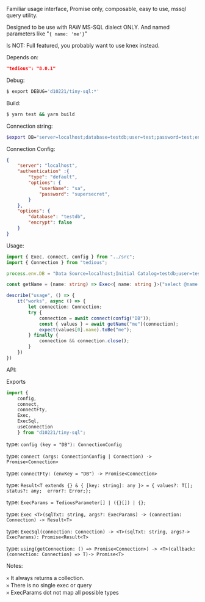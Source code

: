 Familiar usage interface, Promise only, composable, easy to use, mssql query utility.  

Designed to be use with RAW MS-SQL dialect ONLY.
And named parameters like "`{ name: 'me'}`"

Is NOT: Full featured, you probably want to use knex instead.

Depends on:
```json
"tedious": "8.0.1"
```

Debug:

```bash
$ export DEBUG='d10221/tiny-sql:*' 
```

Build:  
```bash
$ yarn test && yarn build
```

Connection string: 

```bash
$export DB="server=localhost;database=testdb;user=test;password=test;encrypt=false"    
```

Connection Config: 

```json
{ 
    "server": "localhost",
    "authentication" :{
        "type": "default",
        "options": {
            "userName": "sa",
            "password": "supersecret",
        }
    },
    "options": {
        "database": "testdb",
        "encrypt": false
    }
}
```

Usage: 

```typescript
import { Exec, connect, config } from "../src";
import { Connection } from "tedious";

process.env.DB = "Data Source=localhost;Initial Catalog=testdb;user=test;password=test;encrypt=false";

const getName = (name: string) => Exec<{ name: string }>("select @name as name", { name });

describe("usage", () => {
    it("works", async () => {
        let connection: Connection;
        try {
            connection = await connect(config("DB"));
            const { values } = await getName("me")(connection);
            expect(values[0].name).toBe("me");
        } finally {
            connection && connection.close();
        }
    })
})
```
API:

Exports
```typescript
import { 
    config,  
    connect, 
    connectFty, 
    Exec,
    ExecSql, 
    useConnection 
    } from "d10221/tiny-sql";
```

type: `config (key = "DB"): ConnectionConfig`  

type: `connect (args: ConnectionConfig | Connection) -> Promise<Connection>`  

type: `connectFty: (envKey = "DB") -> Promise<Connection>`

type: `Result<T extends {} & { [key: string]: any }> = { values?: T[];  status?: any;  error?: Error;};`

type: `ExecParams = TediousParameter[] | ({}[]) | {};`

type: `Exec <T>(sqlTxt: string, args?: ExecParams) -> (connection: Connection) -> Result<T>`

type: `ExecSql(connection: Connection) -> <T>(sqlTxt: string, args?-> ExecParams): Promise<Result<T>`

type: `using(getConnection: () => Promise<Connection>) -> <T>(callback: (connection: Connection) => T)-> Promise<T>`

Notes:   

𐄂 It always returns a collection.  
𐄂 There is no single exec or query  
𐄂 ExecParams dot not map all possible types
